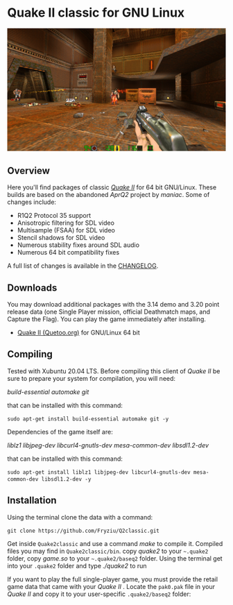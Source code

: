 <!-- Name: Quake2 classic -->

# Quake II classic for GNU Linux

![Quake II classic for Linux](github-screenshot.jpg)

## Overview

Here you'll find packages of classic _[Quake II](http://en.wikipedia.org/wiki/Quake_II)_ for 64 bit GNU/Linux.
These builds are based on the abandoned *AprQ2* project by _maniac_.
Some of changes include:

 * R1Q2 Protocol 35 support
 * Anisotropic filtering for SDL video
 * Multisample (FSAA) for SDL video
 * Stencil shadows for SDL video
 * Numerous stability fixes around SDL audio
 * Numerous 64 bit compatibility fixes

A full list of changes is available in the [CHANGELOG](CHANGELOG).

## Downloads

You may download additional packages with the 3.14 demo and 3.20 point release data (one Single Player mission, official Deathmatch maps, and Capture the Flag). You can play the game immediately after installing.

 * [Quake II (Quetoo.org)](http://quetoo.org/files/quake2-quetoo.org-x86_64.tar.gz) for GNU/Linux 64 bit

## Compiling

Tested with Xubuntu 20.04 LTS.
Before compiling this client of _Quake II_ 
be sure to prepare your system for compilation, you will need:

_build-essential automake git_

that can be installed with this command:

    sudo apt-get install build-essential automake git -y

Dependencies of the game itself are:

_liblz1 libjpeg-dev libcurl4-gnutls-dev mesa-common-dev libsdl1.2-dev_ 

that can be installed with this command:

    sudo apt-get install liblz1 libjpeg-dev libcurl4-gnutls-dev mesa-common-dev libsdl1.2-dev -y

## Installation

Using the terminal clone the data with a command:

    git clone https://github.com/Fryziu/Q2classic.git

Get inside `Quake2classic` and use a command _make_ to compile it.
Compiled files you may find in `Quake2classic/bin`.
copy _quake2_ to your `~.quake2` folder,
copy _game.so_ to your `~.quake2/baseq2` folder.
Using the terminal get into your `.quake2` folder and type _./quake2_ to run

If you want to play the full single-player game, you must provide the retail game data that came with your _Quake II_ .
Locate the `pak0.pak` file in your _Quake II_ and copy it to your user-specific `.quake2/baseq2` folder:
  
    
